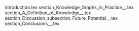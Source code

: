 introduction.tex
section_Knowledge_Graphs_in_Practice__.tex
section_A_Definition_of_Knowledge__.tex
section_Discussion_subsection_Future_Potential__.tex
section_Conclusions__.tex